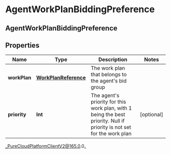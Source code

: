 # AgentWorkPlanBiddingPreference

## AgentWorkPlanBiddingPreference

## Properties

|Name | Type | Description | Notes|
|------------ | ------------- | ------------- | -------------|
| **workPlan** | [**WorkPlanReference**](WorkPlanReference) | The work plan that belongs to the agent&#39;s bid group | |
| **priority** | **Int** | The agent&#39;s priority for this work plan, with 1 being the best priority. Null if priority is not set for the work plan | [optional] |



_PureCloudPlatformClientV2@165.0.0_
